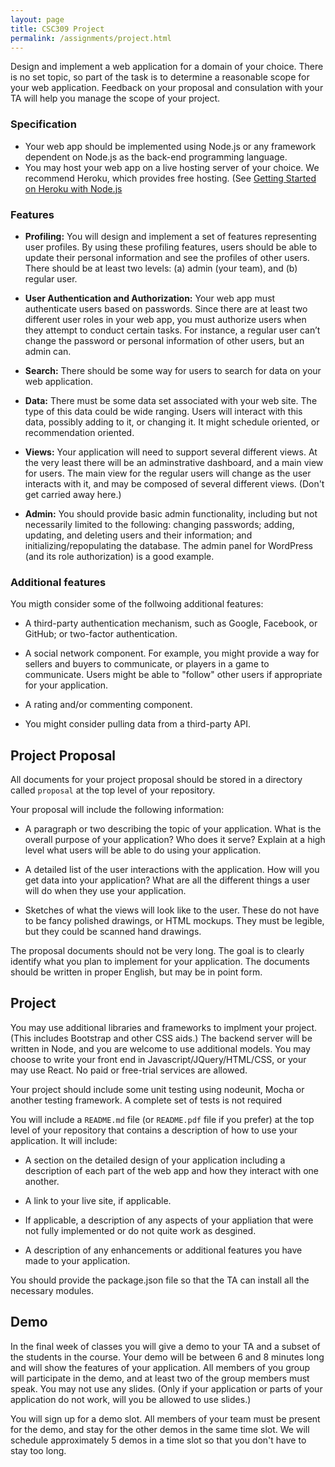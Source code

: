 ```yaml
---
layout: page
title: CSC309 Project 
permalink: /assignments/project.html
---
```



Design and implement a web application for a domain of your choice. There is no set topic, so part of the task is to determine a reasonable scope for your web application.  Feedback on your proposal and consulation with your TA will help you manage the scope of your project.

### Specification

 - Your web app should be implemented using Node.js or any framework dependent on Node.js as the back-end programming language.
 - You may host your web app on a live hosting server of your choice.  We recommend Heroku, which provides free hosting. (See [Getting Started on Heroku with Node.js](https://devcenter.heroku.com/articles/getting-started-with-nodejs#introduction)
 
 
### Features

- **Profiling:** You will design and implement a set of features representing user profiles. By using these profiling features, users should be able to update their personal information and see the profiles of other users. There should be at least two levels: (a) admin (your team), and (b) regular user.

- **User Authentication and Authorization:** Your web app must authenticate users based on passwords. Since there are at least two different user roles in your web app, you must authorize users when they attempt to conduct certain tasks. For instance, a regular user can’t change the password or personal information of other users, but an admin can.

- **Search:** There should be some way for users to search for data on your web application.

- **Data:** There must be some data set associated with your web site.  The type of this data could be wide ranging.  Users will interact with this data, possibly adding to it, or changing it.  It might schedule oriented, or recommendation oriented.

- **Views:** Your application will need to support several different views.  At the very least there will be an adminstrative dashboard, and a main view for users.  The main view for the regular users will change as the user interacts with it, and may be composed of several different views.  (Don't get carried away here.)

- **Admin:** You should provide basic admin functionality, including but not necessarily limited to the following: changing passwords; adding, updating, and deleting users and their information; and initializing/repopulating the database. The admin panel for WordPress (and its role authorization) is a good example.



### Additional features

You migth consider some of the follwoing additional features:
- A third-party authentication mechanism, such as Google, Facebook, or GitHub; or two-factor authentication. 

- A social network component. For example, you might provide a way for sellers and buyers to communicate, or players in a game to communicate.  Users might be able to "follow" other users if appropriate for your application.

- A rating and/or commenting component. 

- You might consider pulling data from a third-party API.


## Project Proposal

All documents for your project proposal should be stored in a directory called `proposal` at the top level of your repository.

Your proposal will include the following information:

- A paragraph or two describing the topic of your application.  What is the overall purpose of your application?  Who does it serve?  Explain at a high level what users will be able to do using your application.

- A detailed list of the user interactions with the application. How will you get data into your application?  What are all the different things a user will do when they use your application.

- Sketches of what the views will look like to the user.  These do not have to be fancy polished drawings, or HTML mockups.  They must be legible, but they could be scanned hand drawings.

The proposal documents should not be very long.  The goal is to clearly identify what you plan to implement for your application.  The documents should be written in proper English, but may be in point form.


## Project 

You may use additional libraries and frameworks to implment your project.  (This includes Bootstrap and other CSS aids.)  The backend server will be written in Node, and you are welcome to use additional models.  You may choose to write your front end in Javascript/JQuery/HTML/CSS, or your may use React. No paid or free-trial services are allowed.

Your project should include some unit testing using nodeunit, Mocha or another testing framework.  A complete set of tests is not required

You will include a `README.md` file (or `README.pdf` file if you prefer) at the top level of your repository that contains a description of how to use your application.  It will include:

  - A section on the detailed design of your application including a description of each part of the web app and how they interact with one another.
  
  - A link to your live site, if applicable.
  
  - If applicable, a description of any aspects of your appliation that were not fully implemented or do not quite work as desgined.
  
  - A description of any enhancements or additional features you have made to your application.

You should provide the package.json file so that the TA can install all the necessary modules.

## Demo

In the final week of classes you will give a demo to your TA and a subset of the students in the course.  Your demo will be between 6 and 8 minutes long and will show the features of your application.  All members of you group will participate in the demo, and at least two of the group members must speak. You may not use any slides.  (Only if your application or parts of your application do not work, will you be allowed to use slides.)

You will sign up for a demo slot.  All members of your team must be present for the demo, and stay for the other demos in the same time slot.  We will schedule approximately 5 demos in a time slot so that you don't have to stay too long.